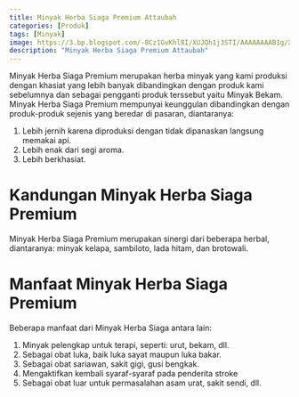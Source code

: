 ```yaml
---
title: Minyak Herba Siaga Premium Attaubah
categories: [Produk]
tags: [Minyak]
image: https://3.bp.blogspot.com/-8Cz1GvKhl8I/XUJQh1j3STI/AAAAAAAAB1g/X041_kErbkERDyNAglDrbKNdMNepBxo7gCKgBGAs/s1600/produk-minyak-herba-siaga-premium.png
description: "Minyak Herba Siaga Premium Attaubah"
---
```


<div>Minyak Herba Siaga Premium merupakan herba minyak yang kami produksi dengan khasiat yang lebih banyak dibandingkan dengan produk kami sebelumnya dan sebagai pengganti produk terssebut yaitu Minyak Bekam. Minyak Herba Siaga Premium mempunyai keunggulan dibandingkan dengan produk-produk sejenis yang beredar di pasaran, diantaranya:</div>

<ol>
    <li>Lebih jernih karena diproduksi dengan tidak dipanaskan langsung memakai api.</li>
    <li>Lebih enak dari segi aroma.</li>
    <li>Lebih berkhasiat.</li>
</ol>

<h1>Kandungan Minyak Herba Siaga Premium</h1>

<div>Minyak Herba Siaga Premium merupakan sinergi dari beberapa herbal, diantaranya: minyak kelapa, sambiloto, lada hitam, dan brotowali.</div>

<h1>Manfaat Minyak Herba Siaga Premium</h1>

<div>Beberapa manfaat dari Minyak Herba Siaga antara lain:</div>

<ol>
    <li>Minyak pelengkap untuk terapi, seperti: urut, bekam, dll.</li>
    <li>Sebagai obat luka, baik luka sayat maupun luka bakar.</li>
    <li>Sebagai obat sariawan, sakit gigi, gusi bengkak.</li>
    <li>Mengaktifkan kembali syaraf-syaraf pada penderita stroke</li>
    <li>Sebagai obat luar untuk permasalahan asam urat, sakit sendi, dll.</li>
</ol>